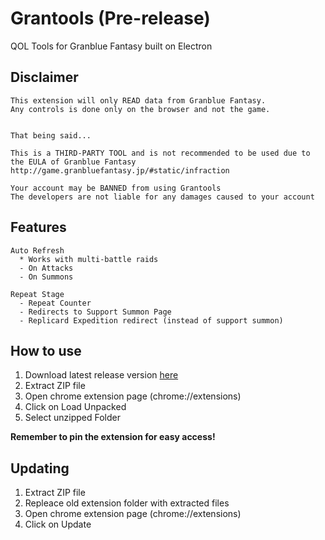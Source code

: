 # Grantools (Pre-release)

QOL Tools for Granblue Fantasy built on Electron


## Disclaimer

```
This extension will only READ data from Granblue Fantasy.
Any controls is done only on the browser and not the game.


That being said...

This is a THIRD-PARTY TOOL and is not recommended to be used due to the EULA of Granblue Fantasy
http://game.granbluefantasy.jp/#static/infraction

Your account may be BANNED from using Grantools
The developers are not liable for any damages caused to your account
```

## Features
```
Auto Refresh
  * Works with multi-battle raids
  - On Attacks
  - On Summons

Repeat Stage
  - Repeat Counter
  - Redirects to Support Summon Page
  - Replicard Expedition redirect (instead of support summon)
```


## How to use

1. Download latest release version [here](https://github.com/aaron-xheres/grantools-extension/releases)
2. Extract ZIP file
3. Open chrome extension page (chrome://extensions)
4. Click on Load Unpacked
5. Select unzipped Folder

**Remember to pin the extension for easy access!**


## Updating

1. Extract ZIP file
2. Repleace old extension folder with extracted files
3. Open chrome extension page (chrome://extensions)
4. Click on Update
